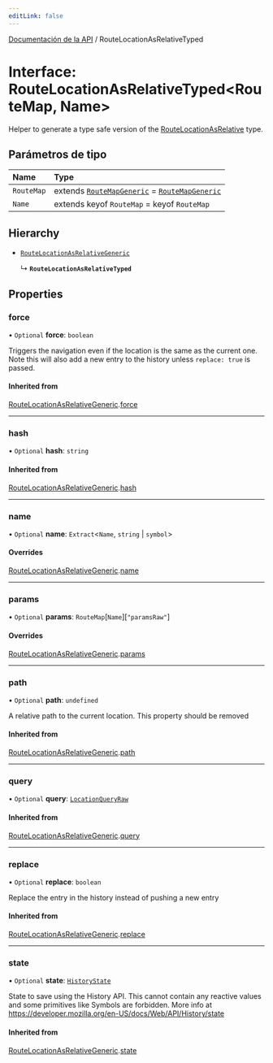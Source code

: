 ```yaml
---
editLink: false
---
```


[Documentación de la API](../index.md) / RouteLocationAsRelativeTyped

# Interface: RouteLocationAsRelativeTyped\<RouteMap, Name\>

Helper to generate a type safe version of the [RouteLocationAsRelative](../index.md#RouteLocationAsRelative) type.

## Parámetros de tipo

| Name       | Type                                                                                                        |
| :--------- | :---------------------------------------------------------------------------------------------------------- |
| `RouteMap` | extends [`RouteMapGeneric`](../index.md#RouteMapGeneric) = [`RouteMapGeneric`](../index.md#RouteMapGeneric) |
| `Name`     | extends keyof `RouteMap` = keyof `RouteMap`                                                                 |

## Hierarchy

- [`RouteLocationAsRelativeGeneric`](RouteLocationAsRelativeGeneric.md)

  ↳ **`RouteLocationAsRelativeTyped`**

## Properties

### force

• `Optional` **force**: `boolean`

Triggers the navigation even if the location is the same as the current one.
Note this will also add a new entry to the history unless `replace: true`
is passed.

#### Inherited from

[RouteLocationAsRelativeGeneric](RouteLocationAsRelativeGeneric.md).[force](RouteLocationAsRelativeGeneric.md#force)

---

### hash

• `Optional` **hash**: `string`

#### Inherited from

[RouteLocationAsRelativeGeneric](RouteLocationAsRelativeGeneric.md).[hash](RouteLocationAsRelativeGeneric.md#hash)

---

### name

• `Optional` **name**: `Extract`\<`Name`, `string` \| `symbol`\>

#### Overrides

[RouteLocationAsRelativeGeneric](RouteLocationAsRelativeGeneric.md).[name](RouteLocationAsRelativeGeneric.md#name)

---

### params

• `Optional` **params**: `RouteMap`[`Name`][``"paramsRaw"``]

#### Overrides

[RouteLocationAsRelativeGeneric](RouteLocationAsRelativeGeneric.md).[params](RouteLocationAsRelativeGeneric.md#params)

---

### path

• `Optional` **path**: `undefined`

A relative path to the current location. This property should be removed

#### Inherited from

[RouteLocationAsRelativeGeneric](RouteLocationAsRelativeGeneric.md).[path](RouteLocationAsRelativeGeneric.md#path)

---

### query

• `Optional` **query**: [`LocationQueryRaw`](../index.md#LocationQueryRaw)

#### Inherited from

[RouteLocationAsRelativeGeneric](RouteLocationAsRelativeGeneric.md).[query](RouteLocationAsRelativeGeneric.md#query)

---

### replace

• `Optional` **replace**: `boolean`

Replace the entry in the history instead of pushing a new entry

#### Inherited from

[RouteLocationAsRelativeGeneric](RouteLocationAsRelativeGeneric.md).[replace](RouteLocationAsRelativeGeneric.md#replace)

---

### state

• `Optional` **state**: [`HistoryState`](HistoryState.md)

State to save using the History API. This cannot contain any reactive
values and some primitives like Symbols are forbidden. More info at
https://developer.mozilla.org/en-US/docs/Web/API/History/state

#### Inherited from

[RouteLocationAsRelativeGeneric](RouteLocationAsRelativeGeneric.md).[state](RouteLocationAsRelativeGeneric.md#state)
